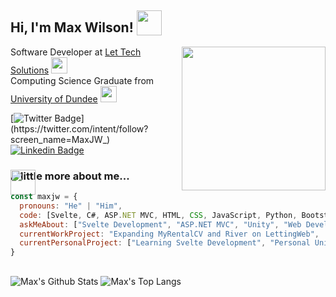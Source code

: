 <h2> Hi, I'm Max Wilson! <img src="https://media.giphy.com/media/lRLzrbhmh5pFf4jOga/giphy.gif" height="40" style="vertical-align: text-bottom;"></h2>
<img align='right' src="https://media.giphy.com/media/Yo83NpwkA17J1Jkkdk/giphy.gif" width="230">
<p>Software Developer at <a href="https://www.lettechsolutions.com/">Let Tech Solutions</a> <img src="https://www.maxwilson.co.uk/assets/icon-images/LT.png" width="26"></br>Computing Science Graduate from <a href="https://www.dundee.ac.uk/">University of Dundee</a> <img src="https://media.giphy.com/media/pb5vjcqyjlLTFP0sxD/giphy.gif" height="26"></p>

[![Twitter Badge](https://img.shields.io/badge/-@MaxJW__-1ca0f1?style=flat-square&labelColor=1ca0f1&logo=twitter&logoColor=white&link=https://twitter.com/intent/follow?screen_name=MaxJW_)](https://twitter.com/intent/follow?screen_name=MaxJW_) [![Linkedin Badge](https://img.shields.io/badge/-maxjwilson-blue?style=flat-square&logo=Linkedin&logoColor=white&link=https://www.linkedin.com/in/maxjwilson-1/)](https://www.linkedin.com/in/maxjwilson-1/)

### <img src="https://media.giphy.com/media/hQd1EyvVrfxu012N4P/giphy.gif" height="40" style="position: absolute;"> A little more about me...
```javascript
const maxjw = {
  pronouns: "He" | "Him",
  code: [Svelte, C#, ASP.NET MVC, HTML, CSS, JavaScript, Python, Bootstrap, jQuery, SQL Server, AWS],
  askMeAbout: ["Svelte Development", "ASP.NET MVC", "Unity", "Web Development", "Computer Vision", "Technology"],
  currentWorkProject: "Expanding MyRentalCV and River on LettingWeb",
  currentPersonalProject: ["Learning Svelte Development", "Personal Unity Game Project"]
}
```

##
![Max's Github Stats](https://github-readme-stats.vercel.app/api?username=MaxJW&show_icons=true&hide=issues)
![Max's Top Langs](https://github-readme-stats.vercel.app/api/top-langs/?username=MaxJW&layout=compact)
